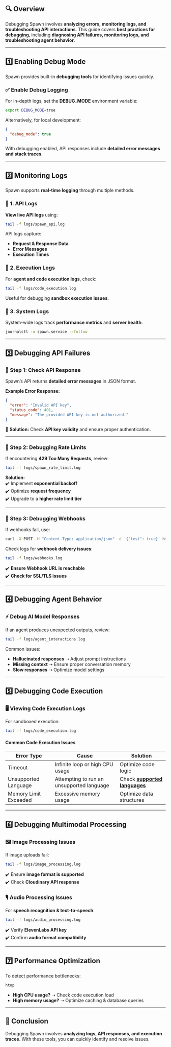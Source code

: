 ## **🔍 Overview**

Debugging Spawn involves **analyzing errors, monitoring logs, and troubleshooting API interactions**. This guide covers **best practices for debugging**, including **diagnosing API failures, monitoring logs, and troubleshooting agent behavior**.

---

## **1️⃣ Enabling Debug Mode**

Spawn provides built-in **debugging tools** for identifying issues quickly.

### **✅ Enable Debug Logging**

For in-depth logs, set the **DEBUG_MODE** environment variable:

```bash
export DEBUG_MODE=true
```

Alternatively, for local development:

```json
{
  "debug_mode": true
}
```

With debugging enabled, API responses include **detailed error messages and stack traces**.

---

## **2️⃣ Monitoring Logs**

Spawn supports **real-time logging** through multiple methods.

### **📜 1. API Logs**

**View live API logs** using:

```bash
tail -f logs/spawn_api.log
```

API logs capture:

- **Request & Response Data**
- **Error Messages**
- **Execution Times**

### **📜 2. Execution Logs**

For **agent and code execution logs**, check:

```bash
tail -f logs/code_execution.log
```

Useful for debugging **sandbox execution issues**.

### **📜 3. System Logs**

System-wide logs track **performance metrics** and **server health**:

```bash
journalctl -u spawn.service --follow
```

---

## **3️⃣ Debugging API Failures**

### **🛑 Step 1: Check API Response**

Spawn’s API returns **detailed error messages** in JSON format.

**Example Error Response:**

```json
{
  "error": "Invalid API key",
  "status_code": 401,
  "message": "The provided API key is not authorized."
}
```

🔹 **Solution:** Check **API key validity** and ensure proper authentication.

---

### **🛑 Step 2: Debugging Rate Limits**

If encountering **429 Too Many Requests**, review:

```bash
tail -f logs/spawn_rate_limit.log
```

**Solution:**  
✔️ Implement **exponential backoff**  
✔️ Optimize **request frequency**  
✔️ Upgrade to a **higher rate limit tier**

---

### **🛑 Step 3: Debugging Webhooks**

If webhooks fail, use:

```bash
curl -X POST -H "Content-Type: application/json" -d '{"test": true}' https://your-webhook-url
```

Check logs for **webhook delivery issues**:

```bash
tail -f logs/webhooks.log
```

✔️ **Ensure Webhook URL is reachable**  
✔️ **Check for SSL/TLS issues**

---

## **4️⃣ Debugging Agent Behavior**

### **⚡ Debug AI Model Responses**

If an agent produces unexpected outputs, review:

```bash
tail -f logs/agent_interactions.log
```

Common issues:

- **Hallucinated responses** ➝ Adjust prompt instructions
- **Missing context** ➝ Ensure proper conversation memory
- **Slow responses** ➝ Optimize model settings

---

## **5️⃣ Debugging Code Execution**

### **🖥️ Viewing Code Execution Logs**

For sandboxed execution:

```bash
tail -f logs/code_execution.log
```

#### **Common Code Execution Issues**

| **Error Type**        | **Cause**                                 | **Solution**                                                              |
| --------------------- | ----------------------------------------- | ------------------------------------------------------------------------- |
| Timeout               | Infinite loop or high CPU usage           | Optimize code logic                                                       |
| Unsupported Language  | Attempting to run an unsupported language | Check **[supported languages](../code-execution/supported-languages.md)** |
| Memory Limit Exceeded | Excessive memory usage                    | Optimize data structures                                                  |

---

## **6️⃣ Debugging Multimodal Processing**

### **🖼️ Image Processing Issues**

If image uploads fail:

```bash
tail -f logs/image_processing.log
```

✔️ Ensure **image format is supported**  
✔️ Check **Cloudinary API response**

### **🎙️ Audio Processing Issues**

For **speech recognition & text-to-speech**:

```bash
tail -f logs/audio_processing.log
```

✔️ Verify **ElevenLabs API key**  
✔️ Confirm **audio format compatibility**

---

## **7️⃣ Performance Optimization**

To detect performance bottlenecks:

```bash
htop
```

- **High CPU usage?** ➝ Check code execution load
- **High memory usage?** ➝ Optimize caching & database queries

---

## **📌 Conclusion**

Debugging Spawn involves **analyzing logs, API responses, and execution traces**. With these tools, you can quickly identify and resolve issues.
